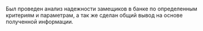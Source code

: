Был проведен анализ надежности замещиков в банке по определенным критериям и параметрам, а так же сделан общий вывод на основе полученной информации.
